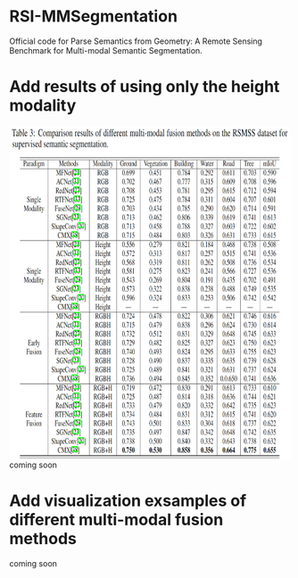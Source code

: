 # RSI-MMSegmentation

Official code for Parse Semantics from Geometry: A Remote Sensing Benchmark for Multi-modal Semantic Segmentation.

# Add results of using only the height modality
<div  align="center">    
 <img src="resources/res1.png" width = "750" height = "600" alt="RSMSS" align=center />
</div>
coming soon

# Add visualization exsamples of different multi-modal fusion methods
coming soon
